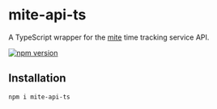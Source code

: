 # mite-api-ts

A TypeScript wrapper for the [mite](https://mite.de/) time tracking service API.

[![npm version](https://badge.fury.io/js/mite-api-ts.svg)](https://badge.fury.io/js/mite-api-ts)

## Installation

`npm i mite-api-ts`
